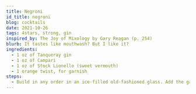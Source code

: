 ```yaml
---
title: Negroni
id_title: negroni
blog: cocktails
date: 2021-10-26
tags: 4stars, strong, gin
inspired_by: The Joy of Mixology by Gary Reagan (p. 254)
blurb: It tastes like mouthwash? But I like it?
ingredients:
  - 1 oz of Tanqueray gin
  - 1 oz of Campari
  - 1 oz of Stock Lionello (sweet vermouth)
  - 1 orange twist, for garnish
steps:
  - Build in any order in an ice-filled old-fashioned glass. Add the garnish.
---
```

